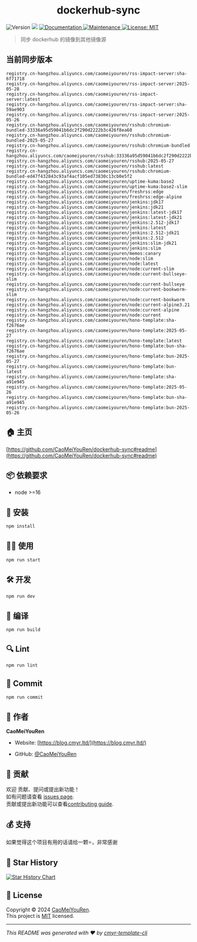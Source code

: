 <h1 align="center">dockerhub-sync </h1>
<p>
  <img alt="Version" src="https://img.shields.io/badge/version-0.1.0-blue.svg?cacheSeconds=2592000" />
  <img src="https://img.shields.io/badge/node-%3E%3D16-blue.svg" />
  <a href="https://github.com/CaoMeiYouRen/dockerhub-sync#readme" target="_blank">
    <img alt="Documentation" src="https://img.shields.io/badge/documentation-yes-brightgreen.svg" />
  </a>
  <a href="https://github.com/CaoMeiYouRen/dockerhub-sync/graphs/commit-activity" target="_blank">
    <img alt="Maintenance" src="https://img.shields.io/badge/Maintained%3F-yes-green.svg" />
  </a>
  <a href="https://github.com/CaoMeiYouRen/dockerhub-sync/blob/master/LICENSE" target="_blank">
    <img alt="License: MIT" src="https://img.shields.io/github/license/CaoMeiYouRen/dockerhub-sync?color=yellow" />
  </a>
</p>


> 同步 dockerhub 的镜像到其他镜像源

## 当前同步版本

<!-- DOCKER_START -->
```
registry.cn-hangzhou.aliyuncs.com/caomeiyouren/rss-impact-server:sha-6f71718
registry.cn-hangzhou.aliyuncs.com/caomeiyouren/rss-impact-server:2025-05-28
registry.cn-hangzhou.aliyuncs.com/caomeiyouren/rss-impact-server:latest
registry.cn-hangzhou.aliyuncs.com/caomeiyouren/rss-impact-server:sha-59ae903
registry.cn-hangzhou.aliyuncs.com/caomeiyouren/rss-impact-server:2025-05-26
registry.cn-hangzhou.aliyuncs.com/caomeiyouren/rsshub:chromium-bundled-33336a95d59041b6dc2f290d2222b3c426f8ea60
registry.cn-hangzhou.aliyuncs.com/caomeiyouren/rsshub:chromium-bundled-2025-05-27
registry.cn-hangzhou.aliyuncs.com/caomeiyouren/rsshub:chromium-bundled
registry.cn-hangzhou.aliyuncs.com/caomeiyouren/rsshub:33336a95d59041b6dc2f290d2222b3c426f8ea60
registry.cn-hangzhou.aliyuncs.com/caomeiyouren/rsshub:2025-05-27
registry.cn-hangzhou.aliyuncs.com/caomeiyouren/rsshub:latest
registry.cn-hangzhou.aliyuncs.com/caomeiyouren/rsshub:chromium-bundled-ed47f432843c93af4acf105ed73830c13cb0e5f2
registry.cn-hangzhou.aliyuncs.com/caomeiyouren/uptime-kuma:base2
registry.cn-hangzhou.aliyuncs.com/caomeiyouren/uptime-kuma:base2-slim
registry.cn-hangzhou.aliyuncs.com/caomeiyouren/freshrss:edge
registry.cn-hangzhou.aliyuncs.com/caomeiyouren/freshrss:edge-alpine
registry.cn-hangzhou.aliyuncs.com/caomeiyouren/jenkins:jdk17
registry.cn-hangzhou.aliyuncs.com/caomeiyouren/jenkins:jdk21
registry.cn-hangzhou.aliyuncs.com/caomeiyouren/jenkins:latest-jdk17
registry.cn-hangzhou.aliyuncs.com/caomeiyouren/jenkins:latest-jdk21
registry.cn-hangzhou.aliyuncs.com/caomeiyouren/jenkins:2.512-jdk17
registry.cn-hangzhou.aliyuncs.com/caomeiyouren/jenkins:latest
registry.cn-hangzhou.aliyuncs.com/caomeiyouren/jenkins:2.512-jdk21
registry.cn-hangzhou.aliyuncs.com/caomeiyouren/jenkins:2.512
registry.cn-hangzhou.aliyuncs.com/caomeiyouren/jenkins:slim-jdk21
registry.cn-hangzhou.aliyuncs.com/caomeiyouren/jenkins:slim
registry.cn-hangzhou.aliyuncs.com/caomeiyouren/memos:canary
registry.cn-hangzhou.aliyuncs.com/caomeiyouren/node:slim
registry.cn-hangzhou.aliyuncs.com/caomeiyouren/node:latest
registry.cn-hangzhou.aliyuncs.com/caomeiyouren/node:current-slim
registry.cn-hangzhou.aliyuncs.com/caomeiyouren/node:current-bullseye-slim
registry.cn-hangzhou.aliyuncs.com/caomeiyouren/node:current-bullseye
registry.cn-hangzhou.aliyuncs.com/caomeiyouren/node:current-bookworm-slim
registry.cn-hangzhou.aliyuncs.com/caomeiyouren/node:current-bookworm
registry.cn-hangzhou.aliyuncs.com/caomeiyouren/node:current-alpine3.21
registry.cn-hangzhou.aliyuncs.com/caomeiyouren/node:current-alpine
registry.cn-hangzhou.aliyuncs.com/caomeiyouren/node:current
registry.cn-hangzhou.aliyuncs.com/caomeiyouren/hono-template:sha-f2676ae
registry.cn-hangzhou.aliyuncs.com/caomeiyouren/hono-template:2025-05-27
registry.cn-hangzhou.aliyuncs.com/caomeiyouren/hono-template:latest
registry.cn-hangzhou.aliyuncs.com/caomeiyouren/hono-template:bun-sha-f2676ae
registry.cn-hangzhou.aliyuncs.com/caomeiyouren/hono-template:bun-2025-05-27
registry.cn-hangzhou.aliyuncs.com/caomeiyouren/hono-template:bun-latest
registry.cn-hangzhou.aliyuncs.com/caomeiyouren/hono-template:sha-a91e945
registry.cn-hangzhou.aliyuncs.com/caomeiyouren/hono-template:2025-05-26
registry.cn-hangzhou.aliyuncs.com/caomeiyouren/hono-template:bun-sha-a91e945
registry.cn-hangzhou.aliyuncs.com/caomeiyouren/hono-template:bun-2025-05-26
```
<!-- DOCKER_END -->

## 🏠 主页

[https://github.com/CaoMeiYouRen/dockerhub-sync#readme](https://github.com/CaoMeiYouRen/dockerhub-sync#readme)


## 📦 依赖要求


- node >=16

## 🚀 安装

```sh
npm install
```

## 👨‍💻 使用

```sh
npm run start
```

## 🛠️ 开发

```sh
npm run dev
```

## 🔧 编译

```sh
npm run build
```

## 🔍 Lint

```sh
npm run lint
```

## 💾 Commit

```sh
npm run commit
```


## 👤 作者


**CaoMeiYouRen**

* Website: [https://blog.cmyr.ltd/](https://blog.cmyr.ltd/)

* GitHub: [@CaoMeiYouRen](https://github.com/CaoMeiYouRen)


## 🤝 贡献

欢迎 贡献、提问或提出新功能！<br />如有问题请查看 [issues page](https://github.com/CaoMeiYouRen/dockerhub-sync/issues). <br/>贡献或提出新功能可以查看[contributing guide](https://github.com/CaoMeiYouRen/dockerhub-sync/blob/master/CONTRIBUTING.md).

## 💰 支持

如果觉得这个项目有用的话请给一颗⭐️，非常感谢

## 🌟 Star History

[![Star History Chart](https://api.star-history.com/svg?repos=CaoMeiYouRen/dockerhub-sync&type=Date)](https://star-history.com/#CaoMeiYouRen/dockerhub-sync&Date)

## 📝 License

Copyright © 2024 [CaoMeiYouRen](https://github.com/CaoMeiYouRen).<br />
This project is [MIT](https://github.com/CaoMeiYouRen/dockerhub-sync/blob/master/LICENSE) licensed.

***
_This README was generated with ❤️ by [cmyr-template-cli](https://github.com/CaoMeiYouRen/cmyr-template-cli)_
